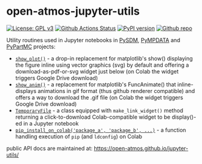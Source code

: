 # open-atmos-jupyter-utils

[![License: GPL v3](https://img.shields.io/badge/License-GPL%20v3-blue.svg)](https://www.gnu.org/licenses/gpl-3.0.html)
[![Github Actions Status](https://github.com/open-atmos/jupyter-utils/workflows/Pylint/badge.svg?branch=main)](https://github.com/open-atmos/jupyter-utils/actions)
[![PyPI version](https://badge.fury.io/py/open-atmos-jupyter-utils.svg)](https://pypi.org/project/open-atmos-jupyter-utils)
[![Github repo](https://img.shields.io/badge/jupyter--utils-code_repository-gold?logo=github)](https://github.com/open-atmos/jupyter-utils)

Utility routines used in Jupyter notebooks in [PySDM](https://github.com/open-atmos/PySDM), [PyMPDATA](https://github.com/open-atmos/PyMPDATA) and [PyPartMC](https://github.com/open-atmos/PyPartMC) projects:
- [``show_plot()``](https://open-atmos.github.io/jupyter-utils/open_atmos_jupyter_utils/show_plot.html) - a drop-in replacement for matplotlib's show() displaying the figure inline using vector graphics (svg) by default and offering a download-as-pdf-or-svg widget just below (on Colab the widget triggers Google Drive download)
- [``show_anim()``](https://open-atmos.github.io/jupyter-utils/open_atmos_jupyter_utils/show_anim.html) - a replacement for matplotlib's FuncAnimate() that inline-displays animations in gif format (thus github renderer compatible) and offers a way to download the .gif file (on Colab the widget triggers Google Drive download) 
- [``TemporaryFile``](https://open-atmos.github.io/jupyter-utils/open_atmos_jupyter_utils/temporary_file.html) - a class equipped with ``make_link_widget()`` method returning a click-to-download Colab-compatible widget to be display()-ed in a Jupyter notebook
- [``pip_install_on_colab('package_a', 'package_b', ...)``](https://open-atmos.github.io/jupyter-utils/open_atmos_jupyter_utils/pip_install_on_colab.html) - a function handling execution of ``pip`` (and ``ldconfig``) on Colab 

public API docs are maintained at: https://open-atmos.github.io/jupyter-utils/
